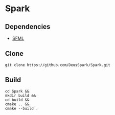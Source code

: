 # Spark

## Dependencies

  * [SFML](https://www.sfml-dev.org)

## Clone

```
git clone https://github.com/DeusSpark/Spark.git
```

## Build

```
cd Spark &&
mkdir build &&
cd build &&
cmake .. &&
cmake --build . 
```

